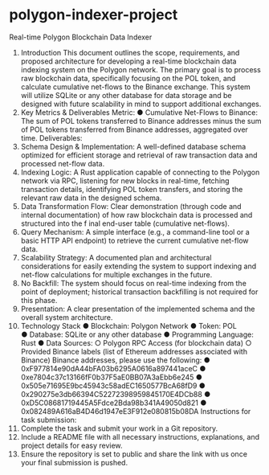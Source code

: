 # polygon-indexer-project


Real-time Polygon Blockchain Data Indexer 
1. Introduction 
This document outlines the scope, requirements, and proposed architecture for 
developing a real-time blockchain data indexing system on the Polygon network. The 
primary goal is to process raw blockchain data, specifically focusing on the POL 
token, and calculate cumulative net-flows to the Binance exchange. This system will 
utilize SQLite or any other database for data storage and be designed with future 
scalability in mind to support additional exchanges. 
2. Key Metrics & Deliverables 
Metric: 
● Cumulative Net-Flows to Binance: The sum of POL tokens transferred to 
Binance addresses minus the sum of POL tokens transferred from Binance 
addresses, aggregated over time. 
Deliverables: 
1. Schema Design & Implementation: A well-defined database schema optimized 
for efficient storage and retrieval of raw transaction data and processed net-flow 
data. 
2. Indexing Logic: A Rust application capable of connecting to the Polygon network 
via RPC, listening for new blocks in real-time, fetching transaction details, 
identifying POL token transfers, and storing the relevant raw data in the designed 
schema. 
3. Data Transformation Flow: Clear demonstration (through code and internal 
documentation) of how raw blockchain data is processed and structured into the 
f
 inal end-user table (cumulative net-flows). 
4. Query Mechanism: A simple interface (e.g., a command-line tool or a basic HTTP 
API endpoint) to retrieve the current cumulative net-flow data. 
5. Scalability Strategy: A documented plan and architectural considerations for 
easily extending the system to support indexing and net-flow calculations for 
multiple exchanges in the future. 
6. No Backfill: The system should focus on real-time indexing from the point of 
deployment; historical transaction backfilling is not required for this phase. 
7. Presentation: A clear presentation of the implemented schema and the overall 
system architecture. 
3. Technology Stack 
● Blockchain: Polygon Network 
● Token: POL  
● Database: SQLite or any other database 
● Programming Language: Rust 
● Data Sources: 
○ Polygon RPC Access (for blockchain data) 
○ Provided 
Binance labels (list of Ethereum addresses associated with Binance) Binance 
addresses, please use the following: 
● 0xF977814e90dA44bFA03b6295A0616a897441aceC 
● 0xe7804c37c13166fF0b37F5aE0BB07A3aEbb6e245 
● 0x505e71695E9bc45943c58adEC1650577BcA68fD9 
● 0x290275e3db66394C52272398959845170E4DCb88 
● 0xD5C08681719445A5Fdce2Bda98b341A49050d821 
● 0x082489A616aB4D46d1947eE3F912e080815b08DA 
Instructions for task submission: 
1. Complete the task and submit your work in a Git repository. 
2. Include a README file with all necessary instructions, explanations, and project 
details for easy review. 
3. Ensure the repository is set to public and share the link with us once your final 
submission is pushed.